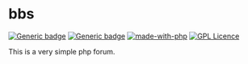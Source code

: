 # bbs
[![Generic badge](https://img.shields.io/badge/Build-unstable-<e05d44>.svg)](https://shields.io/) [![Generic badge](https://img.shields.io/badge/Security-unstable-<e05d44>.svg)](https://shields.io/) [![made-with-php](https://img.shields.io/badge/Made%20with-PHP-8892be.svg)](http://www.php.net/) [![GPL Licence](https://badges.frapsoft.com/os/gpl/gpl.png?v=103)](https://opensource.org/licenses/GPL-2.0/)

This is a very simple php forum.
